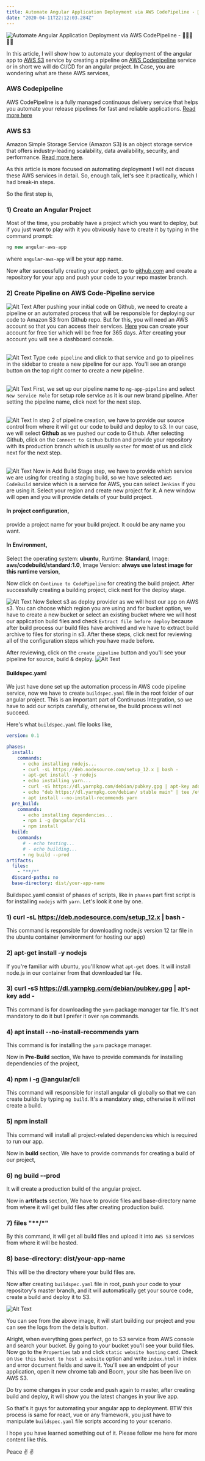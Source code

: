 ```yaml
---
title: Automate Angular Application Deployment via AWS CodePipeline - 👨🏻‍💻 👷🏻.
date: "2020-04-11T22:12:03.284Z"
---
```


![Automate Angular Application Deployment via AWS CodePipeline - 👨🏻‍💻 👷🏻](./aws-ng.png)

In this article, I will show how to automate your deployment of the angular app to [AWS S3](https://aws.amazon.com/s3/) service by creating a pipeline on [AWS Codepipeline](https://aws.amazon.com/codepipeline/) service or in short we will do CI/CD for an angular project. In Case, you are wondering what are these AWS services, 

### AWS Codepipeline
AWS CodePipeline is a fully managed continuous delivery service that helps you automate your release pipelines for fast and reliable applications. [Read more here](https://aws.amazon.com/codepipeline/)

### AWS S3
Amazon Simple Storage Service (Amazon S3) is an object storage service that offers industry-leading scalability, data availability, security, and performance. [Read more here](https://aws.amazon.com/s3/).

As this article is more focused on automating deployment I will not discuss these AWS services in detail. So, enough talk, let's see it practically, which I had break-in steps.

So the first step is,

### 1) Create an Angular Project
Most of the time, you probably have a project which you want to deploy, but if you just want to play with it you obviously have to create it by typing in the command prompt:
```javascript
ng new angular-aws-app
```
where `angular-aws-app` will be your app name.

Now after successfully creating your project, go to [github.com](https://github.com) and create a repository for your app and push your code to your repo master branch. 
<br />

### 2) Create Pipeline on AWS Code-Pipeline service
![Alt Text](https://dev-to-uploads.s3.amazonaws.com/i/o65muu2slhdkc64qdair.jpg)
After pushing your initial code on Github, we need to create a pipeline or an automated process that will be responsible for deploying our code to Amazon S3 from Github repo. But for this, you will need an AWS account so that you can access their services. [Here](https://aws.amazon.com/resources/create-account/) you can create your account for free tier which will be free for 365 days. After creating your account you will see a dashboard console.
<br /><br />

![Alt Text](https://dev-to-uploads.s3.amazonaws.com/i/e4qjsas13iszqsm4psco.png)
Type `code pipeline` and click to that service and go to pipelines in the sidebar to create a new pipeline for our app. You'll see an orange button on the top right corner to create a new pipeline. <br /><br />

![Alt Text](https://dev-to-uploads.s3.amazonaws.com/i/aasm72pgv3cengk54cim.png)
First, we set up our pipeline name to `ng-app-pipeline` and select `New Service Role` for setup role service as it is our new brand pipeline. After setting the pipeline name, click next for the next step.<br /><br />

![Alt Text](https://dev-to-uploads.s3.amazonaws.com/i/0kb1a1fr4qq1v1s7a2h2.png)
In step 2 of pipeline creation, we have to provide our source control from where it will get our code to build and deploy to s3. In our case, we will select <b>Github</b> as we pushed our code to Github. After selecting Github, click on the `Connect to Github` button and provide your repository with its production branch which is usually `master` for most of us and click next for the next step.<br /><br />

![Alt Text](https://dev-to-uploads.s3.amazonaws.com/i/yeopx4dra4ilecwwmzun.png)
Now in Add Build Stage step, we have to provide which service we are using for creating a staging build, so we have selected `AWS CodeBuild` service which is a service for AWS, you can select `Jenkins` if you are using it. Select your region and create new project for it. A new window will open and you will provide details of your build project.

#### In project configuration,
provide a project name for your build project. It could be any name you want.

#### In Environment,
Select the 
operating system:  <b>ubuntu</b>,
Runtime: <b>Standard</b>,
Image: <b>aws/codebuild/standard:1.0</b>,
Image Version: <b>always use latest image for this runtime version</b>,

Now click on `Continue to CodePipeline` for creating the build project.
After successfully creating a building project, click next for the deploy stage.

![Alt Text](https://dev-to-uploads.s3.amazonaws.com/i/atedaia0tvjck5uul24d.png)
Now Select s3 as deploy provider as we will host our app on AWS s3. You can choose which region you are using and for bucket option, we have to create a new bucket or select an existing bucket where we will host our application build files and check `Extract file before deploy` because after build process our build files have archived and we have to extract build archive to files for storing in s3. After these steps, click next for reviewing all of the configuration steps which you have made before.

After reviewing, click on the `create pipeline` button and you'll see your pipeline for source, build & deploy.
![Alt Text](https://dev-to-uploads.s3.amazonaws.com/i/aq5qip6cxv8eikcsxkau.png)

#### Buildspec.yaml
We just have done set up the automation process in AWS code pipeline service, now we have to create `buildspec.yaml` file in the root folder of our angular project. This is an important part of Continuous Integration, so we have to add our scripts carefully, otherwise, the build process will not succeed. 

Here's what `buildspec.yaml` file looks like,

```yaml
version: 0.1

phases:
  install:
    commands:
      - echo installing nodejs...
      - curl -sL https://deb.nodesource.com/setup_12.x | bash -
      - apt-get install -y nodejs
      - echo installing yarn...
      - curl -sS https://dl.yarnpkg.com/debian/pubkey.gpg | apt-key add -
      - echo "deb https://dl.yarnpkg.com/debian/ stable main" | tee /etc/apt/sources.list.d/yarn.list
      - apt install --no-install-recommends yarn
  pre_build:
    commands:
      - echo installing dependencies...
      - npm i -g @angular/cli
      - npm install
  build:
    commands:
      # - echo testing...
      # - echo building...
      - ng build --prod
artifacts:
  files:
    - "**/*"
  discard-paths: no
  base-directory: dist/your-app-name

```

Buildspec.yaml consist of phases of scripts, like in `phases` part first script is for installing `nodejs` with `yarn`. Let's look it one by one.

### 1) curl -sL https://deb.nodesource.com/setup_12.x | bash -
This command is responsible for downloading node.js version 12 tar file in the ubuntu container (environment for hosting our app)

### 2) apt-get install -y nodejs
If you're familiar with ubuntu, you'll know what `apt-get` does. It will install node.js in our container from that downloaded tar file.


### 3) curl -sS https://dl.yarnpkg.com/debian/pubkey.gpg | apt-key add -
This command is for downloading the `yarn` package manager tar file. It's not mandatory to do it but I prefer it over `npm` commands.

### 4) apt install --no-install-recommends yarn
This command is for installing the `yarn` package manager.

Now in <b>Pre-Build</b> section,
We have to provide commands for installing dependencies of the project,

### 4) npm i -g @angular/cli
This command will responsible for install angular cli globally so that we can create builds by typing `ng build`. It's a mandatory step, otherwise it will not create a build.

### 5) npm install
This command will install all project-related dependencies which is required to run our app.

Now in <b>build</b> section,
We have to provide commands for creating a build of our project,

### 6) ng build --prod
It will create a production build of the angular project.

Now in <b>artifacts</b> section,
We have to provide files and base-directory name from where it will get build files after creating production build.

### 7) files "**/*"
By this command, it will get all build files and upload it into `AWS S3` services from where it will be hosted.

### 8) base-directory: dist/your-app-name
This will be the directory where your build files are.

Now after creating `buildspec.yaml` file in root, push your code to your repository's master branch, and it will automatically get your source code, create a build and deploy it to S3.


 ![Alt Text](https://dev-to-uploads.s3.amazonaws.com/i/u619q4wl0x6lof577vap.png)

You can see from the above image, it will start building our project and you can see the logs from the details button.

Alright, when everything goes perfect, go to S3 service from AWS console and search your bucket. By going to your bucket you'll see your build files. Now go to the `Properties` tab and click `static website hosting` card. Check on `Use this bucket to host a website` option and write `index.html` in index and error document fields and save it. You'll see an endpoint of your application, open it new chrome tab and Boom, your site has been live on AWS S3. 

Do try some changes in your code and push again to master, after creating build and deploy, it will show you the latest changes in your live app.

So that's it guys for automating your angular app to deployment. 
BTW this process is same for react, vue or any framework, you just have to manipulate `buildspec.yaml` file scripts according to your scenario.

I hope you have learned something out of it. Please follow me here for more content like this.

Peace ✌️ ✌️ 